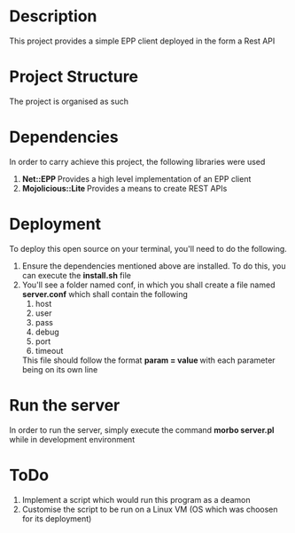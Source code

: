 # Description 
This project provides a simple EPP client deployed in the form a Rest API

# Project Structure
The project is organised as such

# Dependencies
In order to carry achieve this project, the following libraries were used

<ol>
  <li><b>Net::EPP </b> Provides a high level implementation of an EPP client</li> 
  <li><b>Mojolicious::Lite </b> Provides a means to create REST APIs </li>
</ol>

# Deployment
To deploy this open source on your terminal, you'll need to do the following.

<ol>
  <li>Ensure the dependencies mentioned above are installed. To do this, you can execute the <b>install.sh</b> file</li>
  <li>You'll see a folder named conf, in which you shall create a file named <b>server.conf</b> which shall contain the following
  <ol>
    <li>host</li>
    <li>user</li>
    <li>pass</li>
    <li>debug</li>
    <li>port</li>
    <li>timeout</li>
  </ol>
  This file should follow the format <b> param = value </b> with each parameter being on its own line
  </li>
</ol>

# Run the server
In order to run the server, simply execute the command <b> morbo server.pl </b> while in development environment

# ToDo
<ol>
  <li> Implement a script which would run this  program as a deamon</li>
  <li> Customise the script to be run on a Linux VM (OS which was choosen for its deployment)</li>
</ol>